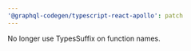 ```yaml
---
'@graphql-codegen/typescript-react-apollo': patch
---
```


No longer use TypesSuffix on function names.
